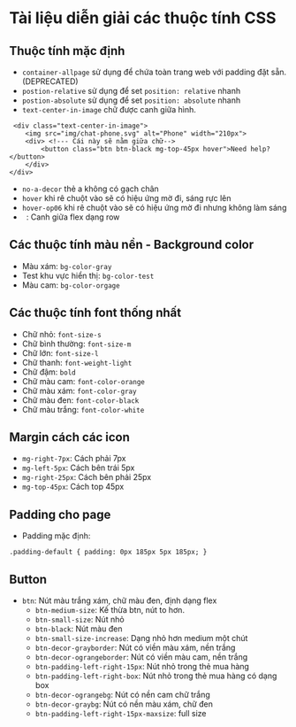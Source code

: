 # Tài liệu diễn giải các thuộc tính CSS

## Thuộc tính mặc định

- `container-allpage` sử dụng để chứa toàn trang web với padding đặt sẵn. (DEPRECATED)
- `postion-relative` sử dụng để set `position: relative` nhanh
- `postion-absolute` sử dụng để set `position: absolute` nhanh
- `text-center-in-image` chữ được canh giữa hình.
```
 <div class="text-center-in-image">
    <img src="img/chat-phone.svg" alt="Phone" width="210px">
    <div> <!--- Cái này sẽ nằm giữa chữ-->
        <button class="btn btn-black mg-top-45px hover">Need help?</button>
    </div>
</div>
```
- `no-a-decor` thẻ a không có gạch chân
- `hover` khi rê chuột vào sẽ có hiệu ứng mờ đi, sáng rực lên
- `hover-op06` khi rê chuột vào sẽ có hiệu ứng mờ đi nhưng không làm sáng
- ` `: Canh giữa flex dạng row

## Các thuộc tính màu nền - Background color

- Màu xám: `bg-color-gray`
- Test khu vực hiển thị: `bg-color-test`
- Màu cam: `bg-color-orgage`

## Các thuộc tính font thống nhất

- Chữ nhỏ: `font-size-s`
- Chữ bình thường: `font-size-m`
- Chữ lớn: `font-size-l`
- Chữ thanh: `font-weight-light`
- Chữ đậm: `bold`
- Chữ màu cam: `font-color-orange`
- Chữ màu xám: `font-color-gray` 
- Chữ màu đen: `font-color-black`
- Chữ màu trắng: `font-color-white`

## Margin cách các icon 

- `mg-right-7px`: Cách phải 7px
- `mg-left-5px`: Cách bên trái 5px
- `mg-right-25px`: Cách bên phải 25px
- `mg-top-45px`: Cách top 45px

## Padding cho page
- Padding mặc định:

`.padding-default {
    padding: 0px 185px 5px 185px;
}`

## Button
- `btn`: Nút màu trắng xám, chữ màu đen, định dạng flex
  - `btn-medium-size`: Kế thừa btn, nút to hơn.
  - `btn-small-size`: Nút nhỏ
  - `btn-black`: Nút màu đen 
  - `btn-small-size-increase`: Dạng nhỏ hơn medium một chút
  - `btn-decor-grayborder`: Nút có viền màu xám, nền trắng
  - `btn-decor-ograngeborder`: Nút có viền màu cam, nền trắng
  - `btn-padding-left-right-15px`: Nút nhỏ trong thẻ mua hàng
  - `btn-padding-left-right-box`: Nút nhỏ trong thẻ mua hàng có dạng box
  - `btn-decor-ograngebg`: Nút có nền cam chữ trắng
  - `btn-decor-graybg`: Nút có nền màu xám, chữ đen
  - `btn-padding-left-right-15px-maxsize`: full size